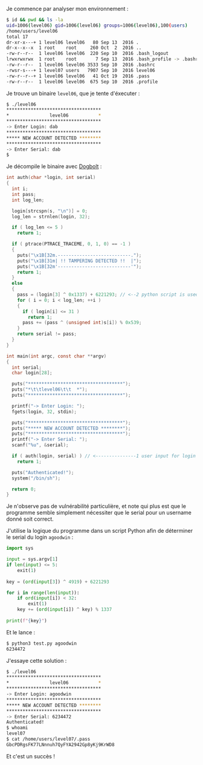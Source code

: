 Je commence par analyser mon environnement :

```bash
$ id && pwd && ls -la
uid=1006(level06) gid=1006(level06) groups=1006(level06),100(users)
/home/users/level06
total 17
dr-xr-x---+ 1 level06 level06   80 Sep 13  2016 .
dr-x--x--x  1 root    root     260 Oct  2  2016 ..
-rw-r--r--  1 level06 level06  220 Sep 10  2016 .bash_logout
lrwxrwxrwx  1 root    root       7 Sep 13  2016 .bash_profile -> .bashrc
-rw-r--r--  1 level06 level06 3533 Sep 10  2016 .bashrc
-rwsr-s---+ 1 level07 users   7907 Sep 10  2016 level06
-rw-r--r--+ 1 level06 level06   41 Oct 19  2016 .pass
-rw-r--r--  1 level06 level06  675 Sep 10  2016 .profile
```

Je trouve un binaire `level06`, que je tente d'éxecuter :

```bash
$ ./level06
***********************************
*               level06           *
***********************************
-> Enter Login: dab
***********************************
***** NEW ACCOUNT DETECTED ********
***********************************
-> Enter Serial: dab
$
```

Je décompile le binaire avec [Dogbolt](https://dogbolt.org/?id=9f72fea8-183c-4bdc-9620-b88449bc2ae1#Hex-Rays=168&Boomerang=19) :

```c
int auth(char *login, int serial)
{
  int i; 
  int pass; 
  int log_len;

  login[strcspn(s, "\n")] = 0;
  log_len = strnlen(login, 32);

  if ( log_len <= 5 )
    return 1;

  if ( ptrace(PTRACE_TRACEME, 0, 1, 0) == -1 )
  {
    puts("\x1B[32m.---------------------------.");
    puts("\x1B[31m| !! TAMPERING DETECTED !!  |");
    puts("\x1B[32m'---------------------------'");
    return 1;
  }
  else
  {
    pass = (login[3] ^ 0x1337) + 6221293; // <--2 python script is used to reverse the logic and find the serial matching any username
    for ( i = 0; i < log_len; ++i )
    {
      if ( login[i] <= 31 )
        return 1;
      pass += (pass ^ (unsigned int)s[i]) % 0x539;
    }
    return serial != pass;
  }
}

int main(int argc, const char **argv)
{
  int serial;
  char login[28];

  puts("***********************************");
  puts("*\t\tlevel06\t\t  *");
  puts("***********************************");

  printf("-> Enter Login: ");
  fgets(login, 32, stdin);

  puts("***********************************");
  puts("***** NEW ACCOUNT DETECTED ********");
  puts("***********************************");
  printf("-> Enter Serial: ");
  scanf("%u", &serial);

  if ( auth(login, serial) ) // <---------------1 user input for login and serial must pass auth to access /bin/sh further down
    return 1;

  puts("Authenticated!");
  system("/bin/sh");

  return 0;
}
```

Je n'observe pas de vulnérabilité particulière, et note qui plus est que le programme semble simplement nécessiter que le serial pour un username donné soit correct.

J'utilise la logique du programme dans un script Python afin de déterminer le serial du login `agoodwin` :

```python
import sys

input = sys.argv[1]
if len(input) <= 5:
    exit(1)
    
key = (ord(input[3]) ^ 4919) + 6221293

for i in range(len(input)):
    if ord(input[i]) < 32:
        exit(1) 
    key += (ord(input[i]) ^ key) % 1337
    
print(f"{key}")
```

Et le lance :

```bash
$ python3 test.py agoodwin
6234472
```

J'essaye cette solution :

```bash
$ ./level06
***********************************
*               level06           *
***********************************
-> Enter Login: agoodwin
***********************************
***** NEW ACCOUNT DETECTED ********
***********************************
-> Enter Serial: 6234472
Authenticated!
$ whoami
level07
$ cat /home/users/level07/.pass
GbcPDRgsFK77LNnnuh7QyFYA2942Gp8yKj9KrWD8
```

Et c'est un succès !

